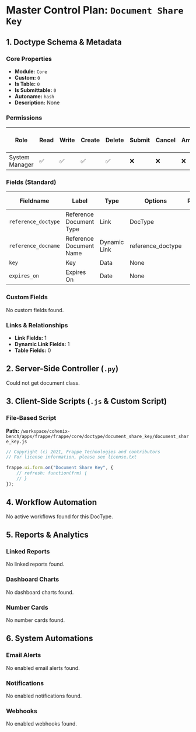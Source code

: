 # Master Control Plan: `Document Share Key`

## 1. Doctype Schema & Metadata

### Core Properties
- **Module:** `Core`
- **Custom:** `0`
- **Is Table:** `0`
- **Is Submittable:** `0`
- **Autoname:** `hash`
- **Description:** None

### Permissions
| Role | Read | Write | Create | Delete | Submit | Cancel | Amend | Report | Import | Export | Print | Email | Share | Set User Perms |
|---|---|---|---|---|---|---|---|---|---|---|---|---|---|---|
| System Manager | ✅ | ✅ | ✅ | ✅ | ❌ | ❌ | ❌ | ✅ | ❌ | ✅ | ✅ | ✅ | ✅ | ❌ |


### Fields (Standard)
| Fieldname | Label | Type | Options | Required | Hidden | Read Only | Default | Description |
|---|---|---|---|---|---|---|---|---|
| `reference_doctype` | Reference Document Type | Link | DocType |  |  | ✅ | None | None |
| `reference_docname` | Reference Document Name | Dynamic Link | reference_doctype |  |  | ✅ | None | None |
| `key` | Key | Data | None |  |  | ✅ | None | None |
| `expires_on` | Expires On | Date | None |  |  | ✅ | None | None |


### Custom Fields
No custom fields found.


### Links & Relationships
- **Link Fields:** 1
- **Dynamic Link Fields:** 1
- **Table Fields:** 0

## 2. Server-Side Controller (`.py`)
Could not get document class.


## 3. Client-Side Scripts (`.js` & Custom Script)
### File-Based Script
**Path:** `/workspace/cohenix-bench/apps/frappe/frappe/core/doctype/document_share_key/document_share_key.js`
```javascript
// Copyright (c) 2021, Frappe Technologies and contributors
// For license information, please see license.txt

frappe.ui.form.on("Document Share Key", {
	// refresh: function(frm) {
	// }
});

```




## 4. Workflow Automation
No active workflows found for this DocType.


## 5. Reports & Analytics
### Linked Reports
No linked reports found.


### Dashboard Charts
No dashboard charts found.


### Number Cards
No number cards found.


## 6. System Automations
### Email Alerts
No enabled email alerts found.


### Notifications
No enabled notifications found.


### Webhooks
No enabled webhooks found.
